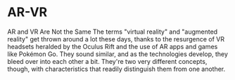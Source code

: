# AR-VR
AR and VR Are Not the Same The terms "virtual reality" and "augmented reality" get thrown around a lot these days, thanks to the resurgence of VR headsets heralded by the Oculus Rift and the use of AR apps and games like Pokémon Go. They sound similar, and as the technologies develop, they bleed over into each other a bit. They're two very different concepts, though, with characteristics that readily distinguish them from one another.
